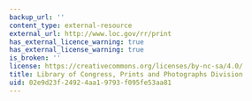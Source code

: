```yaml
---
backup_url: ''
content_type: external-resource
external_url: http://www.loc.gov/rr/print
has_external_licence_warning: true
has_external_license_warning: true
is_broken: ''
license: https://creativecommons.org/licenses/by-nc-sa/4.0/
title: Library of Congress, Prints and Photographs Division
uid: 02e9d23f-2492-4aa1-9793-f095fe53aa81
---
```

